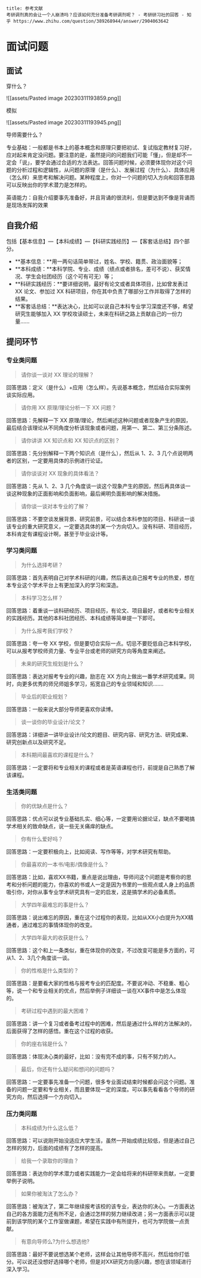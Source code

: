 ```ad-note
title: 参考文献
考研调剂真的会让一个人崩溃吗？应该如何充分准备考研调剂呢？ - 考研研习社的回答 - 知乎 https://www.zhihu.com/question/389268944/answer/2904063642
```

# 面试问题

## 面试

穿什么？

![[assets/Pasted image 20230311193859.png]]

模拟

![[assets/Pasted image 20230311193945.png]]

导师需要什么？

专业基础：一般都是书本上的基本概念和原理只要把初试、复试指定教材复习好，应对起来肯定没问题。要注意的是，虽然提问的问题我们可能「懂」，但是却不一定会「说」，要学会通过合适的方法表达。回答问题时候，必须要体现你对这个问题的分析过程和逻辑性，从问题的原理（是什么）、发展过程（为什么）、具体应用（怎么样）来思考和解决问题。某种程度上，你对一个问题的切入方向和回答思路可以反映出你的学术潜力是怎样的。

英语能力：自我介绍要事先准备好，并且背诵的很流利，但是要达到不像是背诵而是现场发挥的效果


## 自我介绍

包括【基本信息】—【本科成绩】—【科研实践经历】—【客套话总结】四个部分。

-   **基本信息：**用一两句话简单带过，姓名、学校、籍贯、政治面貌等；
-   **本科成绩：**本科学院、专业、成绩（绩点或者排名，差可不说）、获奖情况、学生会社团经历（这个可有可无）等；
-   **科研实践经历：**要详细说明，最好有论文或者具体项目，比如曾发表过 XX 论文、参加过 XX 科研项目，你在其中负责了哪部分工作并取得了怎样的结果。
-   **客套话总结：**表达决心，比如可以说自己本科专业学习深度还不够，希望研究生能够加入 XX 学校攻读硕士，未来在科研之路上贡献自己的一份力量......

## 提问环节

### 专业类问题

> 请你谈一谈对 XX 理论的理解？

回答思路：定义（是什么）+应用（怎么样）。先说基本概念，然后结合实际案例谈实际应用。

> 请你用 XX 原理/理论分析一下 XX 问题？

回答思路：先解释一下 XX 原理/理论，然后阐述这种问题或者现象产生的原因，最后结合该理论从不同角度分析该现象或者问题，用第一、第二、第三分条陈述。

> 请你讲讲 XX 知识点和 XX 知识点的区别？

回答思路：先分别解释一下两个知识点（是什么），然后从 1、2、3 几个点说明两者的区别，一定要用具体的示例进行论证。

> 请你谈谈对 XX 现象的具体看法？

回答思路：先从 1、2、3 几个角度谈一谈这个现象产生的原因，然后再具体谈一谈这种现象的正面影响和负面影响，最后阐明负面影响的解决措施。

> 请你谈一谈对本专业的了解？

回答思路：不要空谈发展背景、研究前景，可以结合本科参加的项目、科研谈一谈该专业的重大研究意义，一定要选具体的某一个方向切入。没有科研、项目经历，本科肯定有课程设计啊，甚至于毕业设计等。

### 学习类问题

> 为什么选择考研？

回答思路：首先表明自己对学术科研的兴趣，然后表达自己报考专业的热爱，想在本专业这个学术平台上有更加深入的学习和深造。

> 本科学习怎么样？

回答思路：着重谈一谈科研经历、项目经历，有论文、项目最好，或者和专业相关的实践经历。其他的本科社团经历、本科成绩等简单提一下即可。

> 为什么报考我们学校？

回答思路：夸一夸 XX 学校，但是要切合实际一点。切忌不要贬低自己本科学校，可以从报考学校师资力量、专业平台或老师的研究方向等角度来阐述。

> 未来的研究生规划是什么？

回答思路：表达对报考专业的兴趣，励志在 XX 方向上做出一番学术研究成果。同时，向更多优秀的师兄师姐多学习，拓宽自己的专业领域和知识.......

> 毕业后的职业规划？

回答思路：一般来说大部分导师更喜欢你读博。

> 谈一谈你的毕业设计/论文？

回答思路：详细讲一讲毕业设计/论文的题目、研究内容、研究方法、研究成果、研究创新点以及研究不足。

> 本科期间最喜欢的课程是什么？

回答思路：一定要将和专业相关的课程或者是英语课程也行，前提是自己熟悉了解该课程。

### 生活类问题

> 你的优缺点是什么？

回答思路：优点可以说专业基础扎实、细心等，一定要用论据论证，缺点不要喝搞学术相关的致命缺点，说一些无关痛痒的缺点。

> 你有什么爱好吗？

回答思路：一定要积极向上，比如阅读、写作等等，对学术研究有帮助。

> 你最喜欢的一本书/电影/偶像是什么？

回答思路：比如，喜欢XX书籍，重点是说出理由，导师问这个问题是考察你的思考和分析问题的能力，你喜欢的书或人一定是因为书里的一些观点或人身上的品质吸引你，对你从事专业学术研究具有一定的启发，这是搞学术的必备素质。

> 大学四年最难忘的事是什么？

回答思路：说出难忘的原因，重在这个过程你的表现，比如从XX小白提升为XX精通者，通过难忘的事情体现你的改变。

> 大学四年最大的收获是什么？

回答思路：这个和上一条类似，重在体现你的改变，不过改变可能是多方面的，可从1、2、3几个角度谈一谈。

> 你的性格是什么类型的？

回答思路：是要看大家的性格与报考专业的匹配度。不要说冲动、不稳重、粗心等，说一个和专业相关的优点，然后举例子详细谈一谈在XX事件中是怎么体现的。

> 考研过程中遇到的最大困难？

回答思路：讲一个复习或者备考过程中的困难，然后是通过什么样的方法解决的，后面获得了怎样的感悟。重在这个过程的收获。

> 你的座右铭是什么？

回答思路：体现决心类的最好，比如：没有完不成的事，只有不努力的人。

> 最后，你还有什么疑问和想问的问题吗？

回答思路：一定要事先准备一个问题，很多专业面试结束时候都会问这个问题。准备的问题一定要和专业相关，而且要体现一定的深度。可以事先看看各个导师的研究方向，然后选择一个方向切入。

### 压力类问题

> 本科成绩为什么这么低？

回答思路：可以说刚开始没适应大学生活，虽然一开始成绩比较低，但是通过自己怎样的努力，后面的成绩有了怎样的提高。

> 给我一个录取你的理由？

回答思路：表达你的学术潜力或者实践能力一定会给将来的科研带来贡献，一定要举例子说明。

> 如果你被淘汰了怎么办？

回答思路：被淘汰了，第二年继续报考该校的该专业，表达你的决心。一方面表达自己的各方面能力还有所不足，会通过怎样的努力继续改进；另一方面表示可以提前到该学院的某个工作室做课题，希望在实践中有所提升，也可为学院做一点贡献。

> 有意向导师么?为什么想选他?

回答思路：最好不要说想选某个老师，这样会让其他导师不高兴，然后给你打低分。可以说还没想好选择哪个老师，但是对XX研究方向感兴趣，想在该领域进行深入学习。
